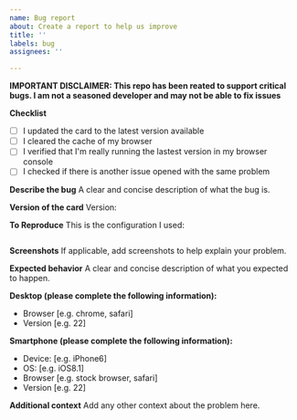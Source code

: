 ```yaml
---
name: Bug report
about: Create a report to help us improve
title: ''
labels: bug
assignees: ''

---
```


**IMPORTANT DISCLAIMER: This repo has been reated to support critical bugs. I am not a seasoned developer and may not be able to fix issues**

**Checklist**
- [ ] I updated the card to the latest version available
- [ ] I cleared the cache of my browser
- [ ] I verified that I'm really running the lastest version in my browser console
- [ ] I checked if there is another issue opened with the same problem

**Describe the bug**
A clear and concise description of what the bug is.

**Version of the card**
Version:

**To Reproduce**
This is the configuration I used:
```yaml

```

**Screenshots**
If applicable, add screenshots to help explain your problem.

**Expected behavior**
A clear and concise description of what you expected to happen.

**Desktop (please complete the following information):**
 - Browser [e.g. chrome, safari]
 - Version [e.g. 22]

**Smartphone (please complete the following information):**
 - Device: [e.g. iPhone6]
 - OS: [e.g. iOS8.1]
 - Browser [e.g. stock browser, safari]
 - Version [e.g. 22]

**Additional context**
Add any other context about the problem here.
